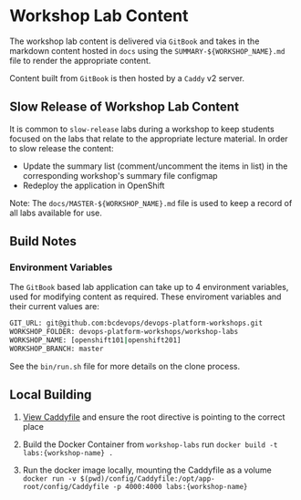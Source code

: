 # Workshop Lab Content

The workshop lab content is delivered via `GitBook` and takes in the markdown content hosted in `docs` using the `SUMMARY-${WORKSHOP_NAME}.md` file to render the appropriate content.

Content built from `GitBook` is then hosted by a `Caddy` v2 server.


## Slow Release of Workshop Lab Content

It is common to `slow-release` labs during a workshop to keep students focused on the labs that relate to the appropriate lecture material. In order to slow release the content:

- Update the summary list (comment/uncomment the items in list) in the corresponding workshop's summary file configmap
- Redeploy the application in OpenShift

Note: The `docs/MASTER-${WORKSHOP_NAME}.md` file is used to keep a record of all labs available for use.

## Build Notes

### Environment Variables

The `GitBook` based lab application can take up to 4 environment variables, used for modifying content as required. These enviroment variables and their current values are:

``` bash
GIT_URL: git@github.com:bcdevops/devops-platform-workshops.git
WORKSHOP_FOLDER: devops-platform-workshops/workshop-labs
WORKSHOP_NAME: [openshift101|openshift201]
WORKSHOP_BRANCH: master
```

See the `bin/run.sh` file for more details on the clone process.

## Local Building

1. [View Caddyfile](config/Caddyfile) and ensure the root directive is pointing to the
correct place

2. Build the Docker Container from `workshop-labs` run `docker build -t labs:{workshop-name} .`

3. Run the docker image locally, mounting the Caddyfile as a volume
  `docker run -v $(pwd)/config/Caddyfile:/opt/app-root/config/Caddyfile -p 4000:4000 labs:{workshop-name}`

